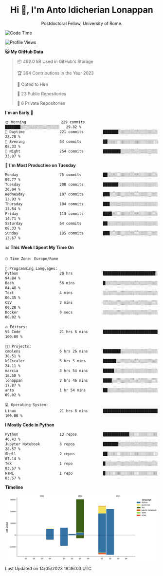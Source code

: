 
<h1 align="center">Hi 👋, I'm Anto Idicherian Lonappan</h1>
<p align="center">Postdoctoral Fellow, University of Rome. </p>


<!--START_SECTION:waka-->
![Code Time](http://img.shields.io/badge/Code%20Time-312%20hrs%2021%20mins-blue)

![Profile Views](http://img.shields.io/badge/Profile%20Views-1-blue)

**🐱 My GitHub Data** 

> 📦 492.0 kB Used in GitHub's Storage 
 > 
> 🏆 394 Contributions in the Year 2023
 > 
> 💼 Opted to Hire
 > 
> 📜 23 Public Repositories 
 > 
> 🔑 6 Private Repositories 
 > 
**I'm an Early 🐤** 

```text
🌞 Morning                229 commits         ███████░░░░░░░░░░░░░░░░░░   29.82 % 
🌆 Daytime                221 commits         ███████░░░░░░░░░░░░░░░░░░   28.78 % 
🌃 Evening                64 commits          ██░░░░░░░░░░░░░░░░░░░░░░░   08.33 % 
🌙 Night                  254 commits         ████████░░░░░░░░░░░░░░░░░   33.07 % 
```
📅 **I'm Most Productive on Tuesday** 

```text
Monday                   75 commits          ██░░░░░░░░░░░░░░░░░░░░░░░   09.77 % 
Tuesday                  200 commits         ███████░░░░░░░░░░░░░░░░░░   26.04 % 
Wednesday                107 commits         ███░░░░░░░░░░░░░░░░░░░░░░   13.93 % 
Thursday                 104 commits         ███░░░░░░░░░░░░░░░░░░░░░░   13.54 % 
Friday                   113 commits         ████░░░░░░░░░░░░░░░░░░░░░   14.71 % 
Saturday                 64 commits          ██░░░░░░░░░░░░░░░░░░░░░░░   08.33 % 
Sunday                   105 commits         ███░░░░░░░░░░░░░░░░░░░░░░   13.67 % 
```


📊 **This Week I Spent My Time On** 

```text
🕑︎ Time Zone: Europe/Rome

💬 Programming Languages: 
Python                   20 hrs              ████████████████████████░   94.84 % 
Bash                     56 mins             █░░░░░░░░░░░░░░░░░░░░░░░░   04.48 % 
Text                     4 mins              ░░░░░░░░░░░░░░░░░░░░░░░░░   00.35 % 
CSV                      3 mins              ░░░░░░░░░░░░░░░░░░░░░░░░░   00.28 % 
Docker                   0 secs              ░░░░░░░░░░░░░░░░░░░░░░░░░   00.02 % 

🔥 Editors: 
VS Code                  21 hrs 6 mins       █████████████████████████   100.00 % 

🐱‍💻 Projects: 
cmblens                  6 hrs 26 mins       ████████░░░░░░░░░░░░░░░░░   30.51 % 
kSZscaler                5 hrs 5 mins        ██████░░░░░░░░░░░░░░░░░░░   24.11 % 
marcia                   3 hrs 54 mins       █████░░░░░░░░░░░░░░░░░░░░   18.50 % 
lonappan                 3 hrs 46 mins       ████░░░░░░░░░░░░░░░░░░░░░   17.87 % 
anto                     1 hr 54 mins        ██░░░░░░░░░░░░░░░░░░░░░░░   09.02 % 

💻 Operating System: 
Linux                    21 hrs 6 mins       █████████████████████████   100.00 % 
```

**I Mostly Code in Python** 

```text
Python                   13 repos            ████████████░░░░░░░░░░░░░   46.43 % 
Jupyter Notebook         8 repos             ███████░░░░░░░░░░░░░░░░░░   28.57 % 
Shell                    2 repos             ██░░░░░░░░░░░░░░░░░░░░░░░   07.14 % 
TeX                      1 repo              █░░░░░░░░░░░░░░░░░░░░░░░░   03.57 % 
HTML                     1 repo              █░░░░░░░░░░░░░░░░░░░░░░░░   03.57 % 
```



**Timeline**

![Lines of Code chart](https://raw.githubusercontent.com/antolonappan/antolonappan/main/assets/bar_graph.png)


 Last Updated on 14/05/2023 18:36:03 UTC
<!--END_SECTION:waka-->
